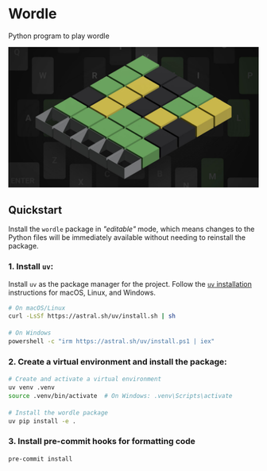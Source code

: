 # Wordle

Python program to play wordle

![wordle-banner](/images/wordle.jpg)

## Quickstart

Install the `wordle` package in _"editable"_ mode, which means changes to the Python files will be immediately available without needing to reinstall the package.

### 1. Install `uv`:

Install `uv` as the package manager for the project. Follow the [`uv` installation](https://docs.astral.sh/uv/getting-started/installation/) instructions for macOS, Linux, and Windows.

```bash
# On macOS/Linux
curl -LsSf https://astral.sh/uv/install.sh | sh

# On Windows
powershell -c "irm https://astral.sh/uv/install.ps1 | iex"
```

### 2. Create a virtual environment and install the package:

```bash
# Create and activate a virtual environment
uv venv .venv
source .venv/bin/activate  # On Windows: .venv\Scripts\activate

# Install the wordle package
uv pip install -e .
```

### 3. Install pre-commit hooks for formatting code

```bash
pre-commit install
```
